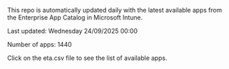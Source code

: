 This repo is automatically updated daily with the latest available apps from the Enterprise App Catalog in Microsoft Intune.

Last updated: Wednesday 24/09/2025 00:00

Number of apps: 1440

Click on the eta.csv file to see the list of available apps.
